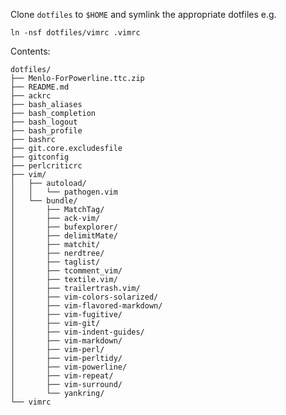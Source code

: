 Clone `dotfiles` to `$HOME` and symlink the appropriate dotfiles e.g.

    ln -nsf dotfiles/vimrc .vimrc

Contents:

    dotfiles/
    ├── Menlo-ForPowerline.ttc.zip
    ├── README.md
    ├── ackrc
    ├── bash_aliases
    ├── bash_completion
    ├── bash_logout
    ├── bash_profile
    ├── bashrc
    ├── git.core.excludesfile
    ├── gitconfig
    ├── perlcriticrc
    ├── vim/
    │   ├── autoload/
    │   │   └── pathogen.vim
    │   └── bundle/
    │       ├── MatchTag/
    │       ├── ack-vim/
    │       ├── bufexplorer/
    │       ├── delimitMate/
    │       ├── matchit/
    │       ├── nerdtree/
    │       ├── taglist/
    │       ├── tcomment_vim/
    │       ├── textile.vim/
    │       ├── trailertrash.vim/
    │       ├── vim-colors-solarized/
    │       ├── vim-flavored-markdown/
    │       ├── vim-fugitive/
    │       ├── vim-git/
    │       ├── vim-indent-guides/
    │       ├── vim-markdown/
    │       ├── vim-perl/
    │       ├── vim-perltidy/
    │       ├── vim-powerline/
    │       ├── vim-repeat/
    │       ├── vim-surround/
    │       └── yankring/
    └── vimrc
